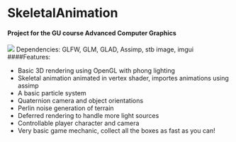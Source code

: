 # SkeletalAnimation
#### Project for the GU course Advanced Computer Graphics
![](runanimation.gif)
Dependencies: GLFW, GLM, GLAD, Assimp, stb image, imgui
####Features:
* Basic 3D rendering using OpenGL with phong lighting
* Skeletal animation animated in vertex shader, importes animations using assimp
* A basic particle system
* Quaternion camera and object orientations
* Perlin noise generation of terrain
* Deferred rendering to handle more light sources
* Controllable player character and camera
* Very basic game mechanic, collect all the boxes as fast as you can!

